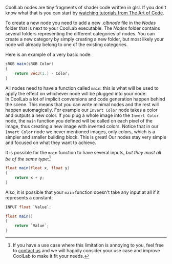 
CoolLab nodes are tiny fragments of shader code written in glsl. If you don't know what that is you can start by [watching tutorials from The Art of Code](https://youtu.be/u5HAYVHsasc).

To create a new node you need to add a new *.clbnode* file in the *Nodes* folder that is next to your CoolLab executable. The *Nodes* folder contains several folders representing the different categories of nodes. You can create a new category by simply creating a new folder, but most likely your node will already belong to one of the existing categories.

Here is an example of a very basic node:
```glsl title="Invert Color.clbnode"
sRGB main(sRGB Color)
{
    return vec3(1.) - Color;
}
```

All nodes need to have a function called `main`: this is what will be used to apply the effect on whichever node will be plugged into your node.<br/>
In CoolLab a lot of implicit conversions and code generation happen behind the scene. This means that you can write minimal nodes and the rest will happen automagically. For example our `Invert Color` node takes a color and outputs a new color. If you plug a whole image into the `Invert Color` node, the `main` function you defined will be called on each pixel of the image, thus creating a new image with inverted colors. Notice that in our `Invert Color` node we never mentioned images, only colors, which is a simpler and smaller building block. This is great! Our nodes stay very simple and focused on what they want to achieve.

It is possible for the `main` function to have several inputs, *but they must all be of the same type*:[^1]

```glsl title="Add.clbnode"
float main(float x, float y)
{
    return x + y;
}
```

[^1]: If you have a use case where this limitation is annoying to you, feel free to [contact us](https://github.com/CoolLibs/Lab/issues/new?assignees=&labels=enhancement%2Ctriage&template=feature-suggestion.yaml&title=%5BFeature%5D+) and we will happily consider your use case and improve CoolLab to make it fit your needs.

Also, it is possible that your `main` function doesn't take any input at all if it represents a constant:

```glsl title="Float Value.clbnode"
INPUT float `Value`;

float main()
{
    return `Value`;
}
```